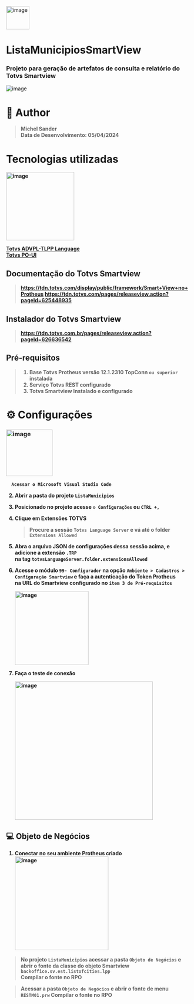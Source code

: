 <img width="63" alt="image" src="https://github.com/michelsander/ListaMunicipiosSmartView/assets/104599995/bc8494cd-ce9d-43cf-b302-8d916fc13900">

# ListaMunicipiosSmartView
   ### Projeto para geração de artefatos de consulta e relatório do Totvs Smartview<br>
![image](https://github.com/michelsander/ListaMunicipiosSmartView/assets/104599995/a6b983ed-57f2-4f05-a401-a53c207d98b9)

# 🥷 Author
   > <strong>Michel Sander<strong/><br>Data de Desenvolvimento: 05/04/2024<br>

# Tecnologias utilizadas
<img width="185" alt="image" src="https://github.com/michelsander/ListaMunicipiosSmartView/assets/104599995/b7295cdc-2d45-40ee-bb43-ea05e2d9d705">

[Totvs ADVPL-TLPP Language](https://www.totvs.com/blog/developers/advpl/)<br>
[Totvs PO-UI](https://po-ui.io/)


## Documentação do Totvs Smartview 
   > https://tdn.totvs.com/display/public/framework/Smart+View+no+Protheus
   > https://tdn.totvs.com/pages/releaseview.action?pageId=625448935<br>


## Instalador do Totvs Smartview
   > https://tdn.totvs.com.br/pages/releaseview.action?pageId=626636542<br>

## Pré-requisitos 
   > 1. Base Totvs Protheus versão 12.1.2310 TopConn ```ou superior``` instalada
   > 2. Serviço Totvs REST configurado 
   > 3. Totvs Smartview Instalado e configurado


# ⚙️ Configurações
   
   ### <img width="126" alt="image" src="https://github.com/michelsander/ListaMunicipiosSmartView/assets/104599995/01987ea4-da01-400a-b8e4-e00b956afc26">
      Acessar o Microsoft Visual Studio Code

   2. Abrir a pasta do projeto ```ListaMunicipios```
   3. Posicionado no projeto acesse ```⚙️ Configurações``` ou ```CTRL +,```
   4. Clique em Extensões TOTVS
      > Procure a sessão ```Totvs Language Server``` e vá até o folder ```Extensions Allowed```
   6. Abra o arquivo JSON de configurações dessa sessão acima, e adicione a extensão ```.TRP```<br> na tag ```totvsLanguageServer.folder.extensionsAllowed```

   7. Acesse o módulo ```99- Configurador``` na opção ```Ambiente > Cadastros > Configuração Smartview``` e faça a autenticação do Token Protheus<br>na URL do Smartview configurado no ```item 3 de Pré-requisitos```
      
      <img width="200" alt="image" src="https://github.com/michelsander/ListaMunicipiosSmartView/assets/104599995/22a0f234-a8f4-4552-a34e-645688833462"/>
      
   8. Faça o teste de conexão

      <img width="375" alt="image" src="https://github.com/michelsander/ListaMunicipiosSmartView/assets/104599995/c8551b61-b646-4d66-bf69-d38337b43555">

## 💻 Objeto de Negócios

   1. Conectar no seu ambiente Protheus criado<br>
      <img width="254" alt="image" src="https://github.com/michelsander/ListaMunicipiosSmartView/assets/104599995/89ddeccc-8841-463f-a382-4879b4001beb">

   > No projeto ```ListaMunicipios``` acessar a pasta ```Objeto de Negócios``` e abrir o fonte da classe do objeto Smartview ```backoffice.sv.est.listofcities.lpp```<br>
   > Compilar o fonte no RPO 

   > Acessar a pasta ```Objeto de Negócios``` e abrir o fonte de menu ```RESTM01.prw```
   > Compilar o fonte no RPO
